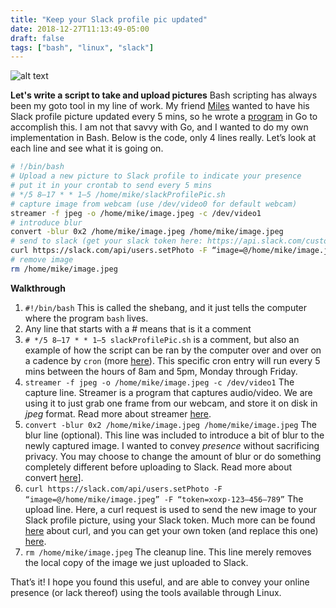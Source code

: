 ```yaml
---
title: "Keep your Slack profile pic updated"
date: 2018-12-27T11:13:49-05:00
draft: false
tags: ["bash", "linux", "slack"]
---
```

![alt text](https://cdn-images-1.medium.com/max/1080/1*nrzte8Cfh2ZckArNdTEB5Q.png "Slack + BASH")

**Let's write a script to take and upload pictures** <!--more-->
Bash scripting has always been my goto tool in my line of work. My friend [Miles](https://github.com/justmiles) wanted to have his Slack profile picture updated every 5 mins, so he wrote a [program](https://github.com/justmiles/slack-webcam) in Go to accomplish this. I am not that savvy with Go, and I wanted to do my own implementation in Bash. Below is the code, only 4 lines really. Let’s look at each line and see what it is going on.

```bash
# !/bin/bash
# Upload a new picture to Slack profile to indicate your presence
# put it in your crontab to send every 5 mins
# */5 8–17 * * 1–5 /home/mike/slackProfilePic.sh
# capture image from webcam (use /dev/video0 for default webcam)
streamer -f jpeg -o /home/mike/image.jpeg -c /dev/video1
# introduce blur
convert -blur 0x2 /home/mike/image.jpeg /home/mike/image.jpeg
# send to slack (get your slack token here: https://api.slack.com/custom-integrations/legacy-tokens)
curl https://slack.com/api/users.setPhoto -F “image=@/home/mike/image.jpeg” -F “token=xoxp-123–456–789”
# remove image
rm /home/mike/image.jpeg
```
**Walkthrough**

1. `#!/bin/bash` This is called the shebang, and it just tells the computer where the program `bash` lives.
2. Any line that starts with a # means that is it a comment
3. `# */5 8–17 * * 1–5 slackProfilePic.sh` is a comment, but also an example of how the script can be ran by the computer over and over on a cadence by `cron` (more [here](https://en.wikipedia.org/wiki/Cron)). This specific cron entry will run every 5 mins between the hours of 8am and 5pm, Monday through Friday.
4. `streamer -f jpeg -o /home/mike/image.jpeg -c /dev/video1` The capture line. Streamer is a program that captures audio/video. We are using it to just grab one frame from our webcam, and store it on disk in _jpeg_ format. Read more about streamer [here](https://linux.die.net/man/1/streamer).
5. `convert -blur 0x2 /home/mike/image.jpeg /home/mike/image.jpeg` The blur line (optional). This line was included to introduce a bit of blur to the newly captured image. I wanted to convey _presence_ without sacrificing privacy. You may choose to change the amount of blur or do something completely different before uploading to Slack. Read more about convert [here](https://imagemagick.org/script/convert.php)].
6. `curl https://slack.com/api/users.setPhoto -F “image=@/home/mike/image.jpeg” -F “token=xoxp-123–456–789”` The upload line. Here, a curl request is used to send the new image to your Slack profile picture, using your Slack token. Much more can be found [here](https://curl.haxx.se/docs/manpage.html) about curl, and you can get your own token (and replace this one) [here](https://api.slack.com/custom-integrations/legacy-tokens).
7. `rm /home/mike/image.jpeg` The cleanup line. This line merely removes the local copy of the image we just uploaded to Slack.


That’s it! I hope you found this useful, and are able to convey your online presence (or lack thereof) using the tools available through Linux.
